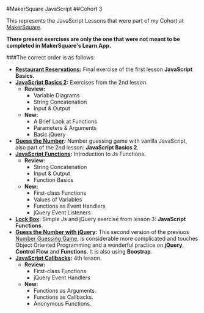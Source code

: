#MakerSquare JavaScript
##Cohort 3

This represents the JavaScript Lessons that were part of my Cohort at [MakerSquare](http://www.makersquare.com/). 

**There present exercises are only the one that were not meant to be completed in MakerSquare's Learn App.**

###The correct order is as follows:

- **[Restaurant Reservations](https://github.com/drjorgepolanco/mks/blob/master/immersive/javascript/restaurant_reservation.html):** Final exercise of the first lesson **JavaScript Basics**.
- **[JavaScript Basics 2](https://github.com/drjorgepolanco/mks/blob/master/immersive/javascript/javascript_basics_2.html):** Exercises from the 2nd lesson.
  - **Review:**
    - Variable Diagrams
    - String Concatenation
    - Input & Output
  - **New:**
    - A Brief Look at Functions
    - Parameters & Arguments
    - Basic jQuery   
- **[Guess the Number](https://github.com/drjorgepolanco/mks/blob/master/immersive/javascript/guess-the-number.html):** Number guessing game with vanilla JavaScript, also part of the 2nd lesson: **JavaScript Basics 2**.
- **[JavaScript Functions](https://github.com/drjorgepolanco/mks/blob/master/immersive/javascript/functions.html):** Introduction to Js Functions.
  - **Review:**
    - String Concatenation
    - Input & Output
    - Function Basics
  - **New:**
    - First-class Functions
    - Values of Variables
    - Functions as Event Handlers
    - jQuery Event Listeners     
- **[Lock Box](https://github.com/drjorgepolanco/mks/blob/master/immersive/javascript/lockbox.html):** Simple Js and jQuery exercise from lesson 3: **JavaScript Functions**.
- **[Guess the Number with jQuery](https://github.com/drjorgepolanco/mks/blob/master/immersive/javascript/guess-the-number-jquery.html):** This second version of the previuos [Number Guessing Game](https://github.com/drjorgepolanco/mks/blob/master/immersive/javascript/guess-the-number.html), is considerable more complicated and touches Object Oriented Programming and a wonderful practice on **jQuery**, **Control Flow** and **Functions**. It is also using **Boostrap**.
- **[JavaScript Callbacks](https://github.com/drjorgepolanco/mks/blob/master/immersive/javascript/callbacks.html):** 4th lesson.
  - **Review:**
    - First-class Functions
    - jQuery Event Handlers
  - **New:** 
    - Functions as Arguments.
    - Functions as Callbacks.
    - Anonymous Functions. 

